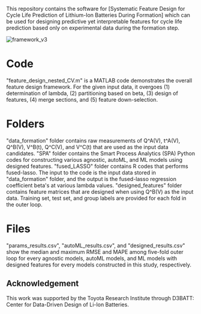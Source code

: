 This repository contains the software for [Systematic Feature Design for Cycle Life Prediction of Lithium-Ion Batteries During Formation] which can be used for designing predictive yet interpretable features for cycle life prediction based only on experimental data during the formation step.

![framework_v3](https://github.com/user-attachments/assets/18a29d21-8e41-4aa1-86e2-fcffe4476790)

# Code

"feature_design_nested_CV.m" is a MATLAB code demonstrates the overall feature design framework. For the given input data, it overgoes (1) determination of lambda, (2) partitioning based on beta, (3) design of features, (4) merge sections, and (5) feature down-selection.

# Folders

"data_formation" folder contains raw measurements of Q^A(V), t^A(V), Q^B(V), V^B(t), Q^C(V), and V^C(t) that are used as the input data candidates. 
"SPA" folder contains the Smart Process Analytics (SPA) Python codes for constructing various agnostic, autoML, and ML models using designed features. 
"fused_LASSO" folder contains R codes that performs fused-lasso. The input to the code is the input data stored in "data_formation" folder, and the output is the fused-lasso regression coefficient beta's at various lambda values.
"designed_features" folder contains feature matrices that are designed when using Q^B(V) as the input data. Training set, test set, and group labels are provided for each fold in the outer loop.

# Files
"params_results.csv", "autoML_results.csv", and "designed_results.csv" show the median and maximum RMSE and MAPE among five-fold outer loop for every agnostic models, autoML models, and ML models with designed features for every models constructed in this study, respectively.

## Acknowledgement

This work was supported by the Toyota Research Institute through D3BATT: Center for Data-Driven Design of Li-Ion Batteries.

